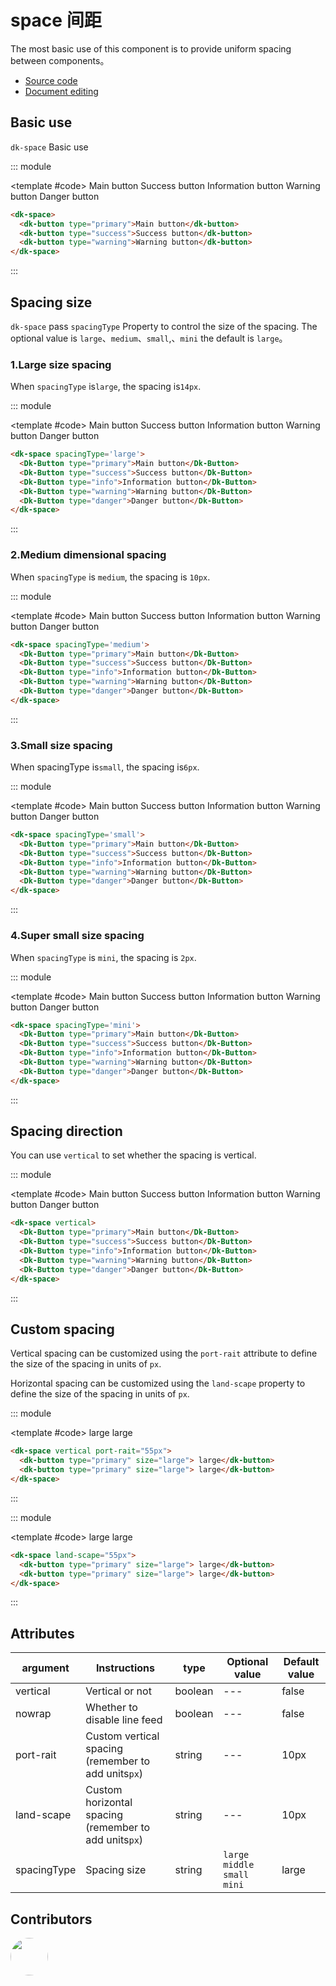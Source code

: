 # space 间距

The most basic use of this component is to provide uniform spacing between components。

- [Source code](https://github.com/dk-plus-ui/dk-plus-ui/tree/master/packages/components/dkspace)
- [Document editing](https://github.com/dk-plus-ui/dk-ui/blob/master/docs/components/space.md)

## Basic use

`dk-space` Basic use

::: module

<template #code>
<dk-space>
  <Dk-Button type="primary">Main button</Dk-Button>
  <Dk-Button type="success">Success button</Dk-Button>
  <Dk-Button type="info">Information button</Dk-Button>
  <Dk-Button type="warning">Warning button</Dk-Button>
  <Dk-Button type="danger">Danger button</Dk-Button>
</dk-space>
</template>

```html
<dk-space>
  <dk-button type="primary">Main button</dk-button>
  <dk-button type="success">Success button</dk-button>
  <dk-button type="warning">Warning button</dk-button>
</dk-space>
```

:::

## Spacing size

`dk-space` pass `spacingType` Property to control the size of the spacing. The optional value is `large`、`medium`、`small`,、`mini` the default is `large`。

### 1.Large size spacing

When `spacingType` is`large`, the spacing is`14px`.

::: module

<template #code>
<dk-space spacingType='large'>
  <Dk-Button type="primary">Main button</Dk-Button>
  <Dk-Button type="success">Success button</Dk-Button>
  <Dk-Button type="info">Information button</Dk-Button>
  <Dk-Button type="warning">Warning button</Dk-Button>
  <Dk-Button type="danger">Danger button</Dk-Button>
</dk-space>
</template>

```html
<dk-space spacingType='large'>
  <Dk-Button type="primary">Main button</Dk-Button>
  <Dk-Button type="success">Success button</Dk-Button>
  <Dk-Button type="info">Information button</Dk-Button>
  <Dk-Button type="warning">Warning button</Dk-Button>
  <Dk-Button type="danger">Danger button</Dk-Button>
</dk-space>
```

:::

### 2.Medium dimensional spacing

When `spacingType` is `medium`, the spacing is `10px`.

::: module

<template #code>
<dk-space spacingType='medium'>
  <Dk-Button type="primary">Main button</Dk-Button>
  <Dk-Button type="success">Success button</Dk-Button>
  <Dk-Button type="info">Information button</Dk-Button>
  <Dk-Button type="warning">Warning button</Dk-Button>
  <Dk-Button type="danger">Danger button</Dk-Button>
</dk-space>
</template>

```html
<dk-space spacingType='medium'>
  <Dk-Button type="primary">Main button</Dk-Button>
  <Dk-Button type="success">Success button</Dk-Button>
  <Dk-Button type="info">Information button</Dk-Button>
  <Dk-Button type="warning">Warning button</Dk-Button>
  <Dk-Button type="danger">Danger button</Dk-Button>
</dk-space>
```

:::

### 3.Small size spacing

When spacingType is`small`, the spacing is`6px`.

::: module

<template #code>
<dk-space spacingType='small'>
  <Dk-Button type="primary">Main button</Dk-Button>
  <Dk-Button type="success">Success button</Dk-Button>
  <Dk-Button type="info">Information button</Dk-Button>
  <Dk-Button type="warning">Warning button</Dk-Button>
  <Dk-Button type="danger">Danger button</Dk-Button>
</dk-space>
</template>

```html
<dk-space spacingType='small'>
  <Dk-Button type="primary">Main button</Dk-Button>
  <Dk-Button type="success">Success button</Dk-Button>
  <Dk-Button type="info">Information button</Dk-Button>
  <Dk-Button type="warning">Warning button</Dk-Button>
  <Dk-Button type="danger">Danger button</Dk-Button>
</dk-space>
```

:::

### 4.Super small size spacing

When `spacingType` is `mini`, the spacing is `2px`.

::: module

<template #code>
<dk-space spacingType='mini'>
  <Dk-Button type="primary">Main button</Dk-Button>
  <Dk-Button type="success">Success button</Dk-Button>
  <Dk-Button type="info">Information button</Dk-Button>
  <Dk-Button type="warning">Warning button</Dk-Button>
  <Dk-Button type="danger">Danger button</Dk-Button>
</dk-space>
</template>

```html
<dk-space spacingType='mini'>
  <Dk-Button type="primary">Main button</Dk-Button>
  <Dk-Button type="success">Success button</Dk-Button>
  <Dk-Button type="info">Information button</Dk-Button>
  <Dk-Button type="warning">Warning button</Dk-Button>
  <Dk-Button type="danger">Danger button</Dk-Button>
</dk-space>
```

:::

## Spacing direction

You can use `vertical` to set whether the spacing is vertical.

::: module

<template #code>
<dk-space vertical>
  <Dk-Button type="primary">Main button</Dk-Button>
  <Dk-Button type="success">Success button</Dk-Button>
  <Dk-Button type="info">Information button</Dk-Button>
  <Dk-Button type="warning">Warning button</Dk-Button>
  <Dk-Button type="danger">Danger button</Dk-Button>
</dk-space>
</template>

```html
<dk-space vertical>
  <Dk-Button type="primary">Main button</Dk-Button>
  <Dk-Button type="success">Success button</Dk-Button>
  <Dk-Button type="info">Information button</Dk-Button>
  <Dk-Button type="warning">Warning button</Dk-Button>
  <Dk-Button type="danger">Danger button</Dk-Button>
</dk-space>
```

:::

## Custom spacing

Vertical spacing can be customized using the `port-rait` attribute to define the size of the spacing in units of `px`.

Horizontal spacing can be customized using the `land-scape` property to define the size of the spacing in units of `px`.

::: module

<template #code>
<dk-space vertical port-rait="55px">
  <dk-button type="primary" size="large"> large </dk-button>
  <dk-button type="primary" size="large"> large</dk-button>
</dk-space>
</template>

```html
<dk-space vertical port-rait="55px">
  <dk-button type="primary" size="large"> large</dk-button>
  <dk-button type="primary" size="large"> large</dk-button>
</dk-space>
```

:::

::: module

<template #code>
<dk-space land-scape="55px">
  <dk-button type="primary" size="large"> large</dk-button>
  <dk-button type="primary" size="large"> large</dk-button>
</dk-space>
</template>

```html
<dk-space land-scape="55px">
  <dk-button type="primary" size="large"> large</dk-button>
  <dk-button type="primary" size="large"> large</dk-button>
</dk-space>
```

:::

## Attributes

| argument | Instructions | type | Optional value | Default value |
| --- | --- | --- | --- | --- |
| vertical | Vertical or not | boolean | --- | false |
| nowrap | Whether to disable line feed | boolean | --- | false |
| port-rait | Custom vertical spacing (remember to add units`px`)| string | --- | 10px |
| land-scape | Custom horizontal spacing (remember to add units`px`) | string | --- | 10px |
| spacingType | Spacing size | string | `large` `middle` `small` `mini` | large |

## Contributors

<div style='display: flex;'>
  <a href="https://github.com/dk-plus-ui" target="_blank" style='margin-right:10px;'>
    <img style='width:60px;height:60px;border-radius: 50%;' src="https://avatars.githubusercontent.com/u/88755587?v=4" />
  </a>
</div>